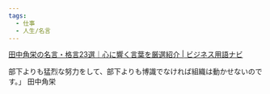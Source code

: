 ```yaml
---
tags:
  - 仕事
  - 人生/名言
---
```

[田中角栄の名言・格言23選｜心に響く言葉を厳選紹介 | ビジネス用語ナビ](https://metalife.co.jp/business-words/2155/)

部下よりも猛烈な努力をして、部下よりも博識でなければ組織は動かせないのです。」
田中角栄

